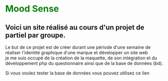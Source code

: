 <h1 style='color:green;'> Mood Sense</h1>

<h2>Voici un site réalisé au cours d'un projet de partiel par groupe.</h2>

<p>Le but de ce projet est de créer durant une période d'une semaine de réaliser l'identité graphique d'une marque et développer un site web <br> je me suis occupé de la création de la maquette, de son intégration et du développement php du questionnaire ainsi que de la base de données (bd).</p>

<p>Si vous voulez tester la base de données vous pouvez utilisez ce lien</p>
